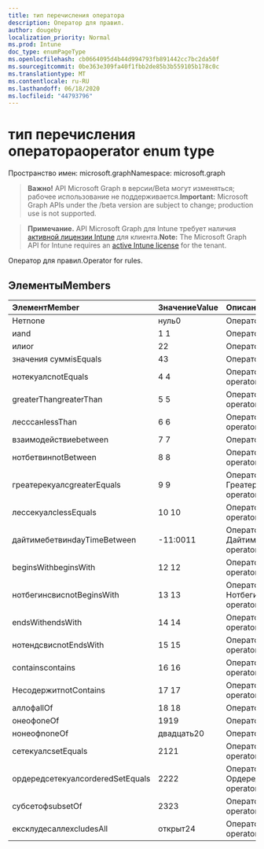 ```yaml
---
title: тип перечисления оператора
description: Оператор для правил.
author: dougeby
localization_priority: Normal
ms.prod: Intune
doc_type: enumPageType
ms.openlocfilehash: cb0664095d4b44d994793fb891442cc7bc2da50f
ms.sourcegitcommit: 0be363e309fa40f1fbb2de85b3b559105b178c0c
ms.translationtype: MT
ms.contentlocale: ru-RU
ms.lasthandoff: 06/18/2020
ms.locfileid: "44793796"
---
```

# <a name="operator-enum-type"></a><span data-ttu-id="9d5fc-103">тип перечисления оператора</span><span class="sxs-lookup"><span data-stu-id="9d5fc-103">operator enum type</span></span>

<span data-ttu-id="9d5fc-104">Пространство имен: microsoft.graph</span><span class="sxs-lookup"><span data-stu-id="9d5fc-104">Namespace: microsoft.graph</span></span>

> <span data-ttu-id="9d5fc-105">**Важно!** API Microsoft Graph в версии/Beta могут изменяться; рабочее использование не поддерживается.</span><span class="sxs-lookup"><span data-stu-id="9d5fc-105">**Important:** Microsoft Graph APIs under the /beta version are subject to change; production use is not supported.</span></span>

> <span data-ttu-id="9d5fc-106">**Примечание.** API Microsoft Graph для Intune требует наличия [активной лицензии Intune](https://go.microsoft.com/fwlink/?linkid=839381) для клиента.</span><span class="sxs-lookup"><span data-stu-id="9d5fc-106">**Note:** The Microsoft Graph API for Intune requires an [active Intune license](https://go.microsoft.com/fwlink/?linkid=839381) for the tenant.</span></span>

<span data-ttu-id="9d5fc-107">Оператор для правил.</span><span class="sxs-lookup"><span data-stu-id="9d5fc-107">Operator for rules.</span></span>

## <a name="members"></a><span data-ttu-id="9d5fc-108">Элементы</span><span class="sxs-lookup"><span data-stu-id="9d5fc-108">Members</span></span>
|<span data-ttu-id="9d5fc-109">Элемент</span><span class="sxs-lookup"><span data-stu-id="9d5fc-109">Member</span></span>|<span data-ttu-id="9d5fc-110">Значение</span><span class="sxs-lookup"><span data-stu-id="9d5fc-110">Value</span></span>|<span data-ttu-id="9d5fc-111">Описание</span><span class="sxs-lookup"><span data-stu-id="9d5fc-111">Description</span></span>|
|:---|:---|:---|
|<span data-ttu-id="9d5fc-112">Нет</span><span class="sxs-lookup"><span data-stu-id="9d5fc-112">none</span></span>|<span data-ttu-id="9d5fc-113">нуль</span><span class="sxs-lookup"><span data-stu-id="9d5fc-113">0</span></span>|<span data-ttu-id="9d5fc-114">Оператор None.</span><span class="sxs-lookup"><span data-stu-id="9d5fc-114">None operator.</span></span>|
|<span data-ttu-id="9d5fc-115">и</span><span class="sxs-lookup"><span data-stu-id="9d5fc-115">and</span></span>|<span data-ttu-id="9d5fc-116">1 </span><span class="sxs-lookup"><span data-stu-id="9d5fc-116">1</span></span>|<span data-ttu-id="9d5fc-117">Оператор and.</span><span class="sxs-lookup"><span data-stu-id="9d5fc-117">And operator.</span></span>|
|<span data-ttu-id="9d5fc-118">или</span><span class="sxs-lookup"><span data-stu-id="9d5fc-118">or</span></span>|<span data-ttu-id="9d5fc-119">2</span><span class="sxs-lookup"><span data-stu-id="9d5fc-119">2</span></span>|<span data-ttu-id="9d5fc-120">Оператор OR.</span><span class="sxs-lookup"><span data-stu-id="9d5fc-120">Or operator.</span></span>|
|<span data-ttu-id="9d5fc-121">значения сумм</span><span class="sxs-lookup"><span data-stu-id="9d5fc-121">isEquals</span></span>|<span data-ttu-id="9d5fc-122">4</span><span class="sxs-lookup"><span data-stu-id="9d5fc-122">3</span></span>|<span data-ttu-id="9d5fc-123">Оператору Equals.</span><span class="sxs-lookup"><span data-stu-id="9d5fc-123">IsEquals operator.</span></span>|
|<span data-ttu-id="9d5fc-124">нотекуалс</span><span class="sxs-lookup"><span data-stu-id="9d5fc-124">notEquals</span></span>|<span data-ttu-id="9d5fc-125">4 </span><span class="sxs-lookup"><span data-stu-id="9d5fc-125">4</span></span>|<span data-ttu-id="9d5fc-126">Оператор Нотекуалс.</span><span class="sxs-lookup"><span data-stu-id="9d5fc-126">NotEquals operator.</span></span>|
|<span data-ttu-id="9d5fc-127">greaterThan</span><span class="sxs-lookup"><span data-stu-id="9d5fc-127">greaterThan</span></span>|<span data-ttu-id="9d5fc-128">5 </span><span class="sxs-lookup"><span data-stu-id="9d5fc-128">5</span></span>|<span data-ttu-id="9d5fc-129">Оператор GreaterThan.</span><span class="sxs-lookup"><span data-stu-id="9d5fc-129">GreaterThan operator.</span></span>|
|<span data-ttu-id="9d5fc-130">лесссан</span><span class="sxs-lookup"><span data-stu-id="9d5fc-130">lessThan</span></span>|<span data-ttu-id="9d5fc-131">6 </span><span class="sxs-lookup"><span data-stu-id="9d5fc-131">6</span></span>|<span data-ttu-id="9d5fc-132">Оператор Лесссан.</span><span class="sxs-lookup"><span data-stu-id="9d5fc-132">LessThan operator.</span></span>|
|<span data-ttu-id="9d5fc-133">взаимодействие</span><span class="sxs-lookup"><span data-stu-id="9d5fc-133">between</span></span>|<span data-ttu-id="9d5fc-134">7 </span><span class="sxs-lookup"><span data-stu-id="9d5fc-134">7</span></span>|<span data-ttu-id="9d5fc-135">Оператор Between.</span><span class="sxs-lookup"><span data-stu-id="9d5fc-135">Between operator.</span></span>|
|<span data-ttu-id="9d5fc-136">нотбетвин</span><span class="sxs-lookup"><span data-stu-id="9d5fc-136">notBetween</span></span>|<span data-ttu-id="9d5fc-137">8 </span><span class="sxs-lookup"><span data-stu-id="9d5fc-137">8</span></span>|<span data-ttu-id="9d5fc-138">Оператор Нотбетвин.</span><span class="sxs-lookup"><span data-stu-id="9d5fc-138">NotBetween operator.</span></span>|
|<span data-ttu-id="9d5fc-139">греатерекуалс</span><span class="sxs-lookup"><span data-stu-id="9d5fc-139">greaterEquals</span></span>|<span data-ttu-id="9d5fc-140">9 </span><span class="sxs-lookup"><span data-stu-id="9d5fc-140">9</span></span>|<span data-ttu-id="9d5fc-141">Оператор Греатерекуалс.</span><span class="sxs-lookup"><span data-stu-id="9d5fc-141">GreaterEquals operator.</span></span>|
|<span data-ttu-id="9d5fc-142">лессекуалс</span><span class="sxs-lookup"><span data-stu-id="9d5fc-142">lessEquals</span></span>|<span data-ttu-id="9d5fc-143">10 </span><span class="sxs-lookup"><span data-stu-id="9d5fc-143">10</span></span>|<span data-ttu-id="9d5fc-144">Оператор Лессекуалс.</span><span class="sxs-lookup"><span data-stu-id="9d5fc-144">LessEquals operator.</span></span>|
|<span data-ttu-id="9d5fc-145">дайтимебетвин</span><span class="sxs-lookup"><span data-stu-id="9d5fc-145">dayTimeBetween</span></span>|<span data-ttu-id="9d5fc-146">-11:00</span><span class="sxs-lookup"><span data-stu-id="9d5fc-146">11</span></span>|<span data-ttu-id="9d5fc-147">Оператор Дайтимебетвин.</span><span class="sxs-lookup"><span data-stu-id="9d5fc-147">DayTimeBetween operator.</span></span>|
|<span data-ttu-id="9d5fc-148">beginsWith</span><span class="sxs-lookup"><span data-stu-id="9d5fc-148">beginsWith</span></span>|<span data-ttu-id="9d5fc-149">12 </span><span class="sxs-lookup"><span data-stu-id="9d5fc-149">12</span></span>|<span data-ttu-id="9d5fc-150">Оператор BeginsWith.</span><span class="sxs-lookup"><span data-stu-id="9d5fc-150">BeginsWith operator.</span></span>|
|<span data-ttu-id="9d5fc-151">нотбегинсвис</span><span class="sxs-lookup"><span data-stu-id="9d5fc-151">notBeginsWith</span></span>|<span data-ttu-id="9d5fc-152">13 </span><span class="sxs-lookup"><span data-stu-id="9d5fc-152">13</span></span>|<span data-ttu-id="9d5fc-153">Оператор Нотбегинсвис.</span><span class="sxs-lookup"><span data-stu-id="9d5fc-153">NotBeginsWith operator.</span></span>|
|<span data-ttu-id="9d5fc-154">endsWith</span><span class="sxs-lookup"><span data-stu-id="9d5fc-154">endsWith</span></span>|<span data-ttu-id="9d5fc-155">14 </span><span class="sxs-lookup"><span data-stu-id="9d5fc-155">14</span></span>|<span data-ttu-id="9d5fc-156">Оператор EndsWith.</span><span class="sxs-lookup"><span data-stu-id="9d5fc-156">EndsWith operator.</span></span>|
|<span data-ttu-id="9d5fc-157">нотендсвис</span><span class="sxs-lookup"><span data-stu-id="9d5fc-157">notEndsWith</span></span>|<span data-ttu-id="9d5fc-158">15 </span><span class="sxs-lookup"><span data-stu-id="9d5fc-158">15</span></span>|<span data-ttu-id="9d5fc-159">Оператор Нотендсвис.</span><span class="sxs-lookup"><span data-stu-id="9d5fc-159">NotEndsWith operator.</span></span>|
|<span data-ttu-id="9d5fc-160">contains</span><span class="sxs-lookup"><span data-stu-id="9d5fc-160">contains</span></span>|<span data-ttu-id="9d5fc-161">16 </span><span class="sxs-lookup"><span data-stu-id="9d5fc-161">16</span></span>|<span data-ttu-id="9d5fc-162">Оператор Contains.</span><span class="sxs-lookup"><span data-stu-id="9d5fc-162">Contains operator.</span></span>|
|<span data-ttu-id="9d5fc-163">Несодержит</span><span class="sxs-lookup"><span data-stu-id="9d5fc-163">notContains</span></span>|<span data-ttu-id="9d5fc-164">17 </span><span class="sxs-lookup"><span data-stu-id="9d5fc-164">17</span></span>|<span data-ttu-id="9d5fc-165">Оператор Несодержит.</span><span class="sxs-lookup"><span data-stu-id="9d5fc-165">NotContains operator.</span></span>|
|<span data-ttu-id="9d5fc-166">аллоф</span><span class="sxs-lookup"><span data-stu-id="9d5fc-166">allOf</span></span>|<span data-ttu-id="9d5fc-167">18 </span><span class="sxs-lookup"><span data-stu-id="9d5fc-167">18</span></span>|<span data-ttu-id="9d5fc-168">Оператор Аллоф.</span><span class="sxs-lookup"><span data-stu-id="9d5fc-168">AllOf operator.</span></span>|
|<span data-ttu-id="9d5fc-169">онеоф</span><span class="sxs-lookup"><span data-stu-id="9d5fc-169">oneOf</span></span>|<span data-ttu-id="9d5fc-170">19</span><span class="sxs-lookup"><span data-stu-id="9d5fc-170">19</span></span>|<span data-ttu-id="9d5fc-171">Оператор Онеоф.</span><span class="sxs-lookup"><span data-stu-id="9d5fc-171">OneOf operator.</span></span>|
|<span data-ttu-id="9d5fc-172">нонеоф</span><span class="sxs-lookup"><span data-stu-id="9d5fc-172">noneOf</span></span>|<span data-ttu-id="9d5fc-173">двадцать</span><span class="sxs-lookup"><span data-stu-id="9d5fc-173">20</span></span>|<span data-ttu-id="9d5fc-174">Оператор Нонеоф.</span><span class="sxs-lookup"><span data-stu-id="9d5fc-174">NoneOf operator.</span></span>|
|<span data-ttu-id="9d5fc-175">сетекуалс</span><span class="sxs-lookup"><span data-stu-id="9d5fc-175">setEquals</span></span>|<span data-ttu-id="9d5fc-176">21</span><span class="sxs-lookup"><span data-stu-id="9d5fc-176">21</span></span>|<span data-ttu-id="9d5fc-177">Оператор Сетекуалс.</span><span class="sxs-lookup"><span data-stu-id="9d5fc-177">SetEquals operator.</span></span>|
|<span data-ttu-id="9d5fc-178">ордередсетекуалс</span><span class="sxs-lookup"><span data-stu-id="9d5fc-178">orderedSetEquals</span></span>|<span data-ttu-id="9d5fc-179">22</span><span class="sxs-lookup"><span data-stu-id="9d5fc-179">22</span></span>|<span data-ttu-id="9d5fc-180">Оператор Ордередсетекуалс.</span><span class="sxs-lookup"><span data-stu-id="9d5fc-180">OrderedSetEquals operator.</span></span>|
|<span data-ttu-id="9d5fc-181">субсетоф</span><span class="sxs-lookup"><span data-stu-id="9d5fc-181">subsetOf</span></span>|<span data-ttu-id="9d5fc-182">23</span><span class="sxs-lookup"><span data-stu-id="9d5fc-182">23</span></span>|<span data-ttu-id="9d5fc-183">Оператор Субсетоф.</span><span class="sxs-lookup"><span data-stu-id="9d5fc-183">SubsetOf operator.</span></span>|
|<span data-ttu-id="9d5fc-184">ексклудесалл</span><span class="sxs-lookup"><span data-stu-id="9d5fc-184">excludesAll</span></span>|<span data-ttu-id="9d5fc-185">открыт</span><span class="sxs-lookup"><span data-stu-id="9d5fc-185">24</span></span>|<span data-ttu-id="9d5fc-186">Оператор Ексклудесалл.</span><span class="sxs-lookup"><span data-stu-id="9d5fc-186">ExcludesAll operator.</span></span>|



